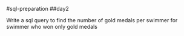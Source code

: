 #sql-preparation
##day2

Write a sql query to find the number of gold medals per swimmer for swimmer who won only gold medals

